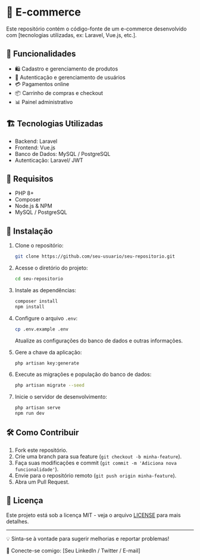 # 🛒 E-commerce

Este repositório contém o código-fonte de um e-commerce desenvolvido com [tecnologias utilizadas, ex: Laravel, Vue.js, etc.].

## 🚀 Funcionalidades

- 🛍 Cadastro e gerenciamento de produtos
- 👥 Autenticação e gerenciamento de usuários
- 💳 Pagamentos online
- 📦 Carrinho de compras e checkout
- 📊 Painel administrativo

## 🏗 Tecnologias Utilizadas

- Backend: Laravel
- Frontend: Vue.js
- Banco de Dados: MySQL / PostgreSQL
- Autenticação: Laravel/ JWT

## 📌 Requisitos

- PHP 8+
- Composer
- Node.js & NPM
- MySQL / PostgreSQL

## 🔧 Instalação

1. Clone o repositório:
   ```sh
   git clone https://github.com/seu-usuario/seu-repositorio.git
   ```

2. Acesse o diretório do projeto:
   ```sh
   cd seu-repositorio
   ```

3. Instale as dependências:
   ```sh
   composer install
   npm install
   ```

4. Configure o arquivo `.env`:
   ```sh
   cp .env.example .env
   ```
   Atualize as configurações do banco de dados e outras informações.

5. Gere a chave da aplicação:
   ```sh
   php artisan key:generate
   ```

6. Execute as migrações e população do banco de dados:
   ```sh
   php artisan migrate --seed
   ```

7. Inicie o servidor de desenvolvimento:
   ```sh
   php artisan serve
   npm run dev
   ```

## 🛠 Como Contribuir

1. Fork este repositório.
2. Crie uma branch para sua feature (`git checkout -b minha-feature`).
3. Faça suas modificações e commit (`git commit -m 'Adiciona nova funcionalidade'`).
4. Envie para o repositório remoto (`git push origin minha-feature`).
5. Abra um Pull Request.

## 📄 Licença

Este projeto está sob a licença MIT - veja o arquivo [LICENSE](LICENSE) para mais detalhes.

---

💡 Sinta-se à vontade para sugerir melhorias e reportar problemas!

🔗 Conecte-se comigo: [Seu LinkedIn / Twitter / E-mail]
